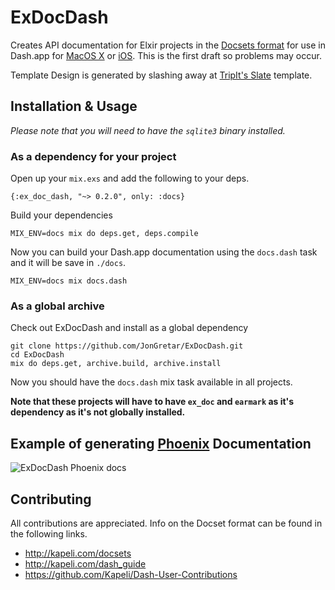 # ExDocDash

Creates API documentation for Elxir projects in the [Docsets format](http://kapeli.com/docsets) for use in Dash.app for  [MacOS X](http://kapeli.com/dash) or [iOS](http://kapeli.com/dash_ios). This is the first draft so problems may occur.

Template Design is generated by slashing away at [TripIt's Slate](https://github.com/tripit/slate) template.

## Installation & Usage

*Please note that you will need to have the `sqlite3` binary installed.*

### As a dependency for your project

Open up your `mix.exs` and add the following to your deps.

    {:ex_doc_dash, "~> 0.2.0", only: :docs}

Build your dependencies

    MIX_ENV=docs mix do deps.get, deps.compile

Now you can build your Dash.app documentation using the `docs.dash` task and it will be save in `./docs`.

    MIX_ENV=docs mix docs.dash

### As a global archive

Check out ExDocDash and install as a global dependency

    git clone https://github.com/JonGretar/ExDocDash.git
    cd ExDocDash
    mix do deps.get, archive.build, archive.install

Now you should have the `docs.dash` mix task available in all projects.

**Note that these projects will have to have `ex_doc` and `earmark` as it's dependency as it's not globally installed.**

## Example of generating [Phoenix](https://github.com/phoenixframework/phoenix) Documentation

![ExDocDash Phoenix docs](https://us-east.manta.joyent.com/JonGretar/public/ExDocDash-Phoenix-1.gif)


## Contributing

All contributions are appreciated. Info on the Docset format can be found in the following links.

 * http://kapeli.com/docsets
 * http://kapeli.com/dash_guide
 * https://github.com/Kapeli/Dash-User-Contributions

